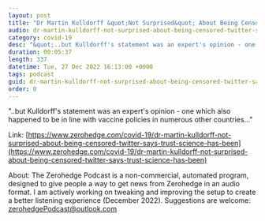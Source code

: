 ```yaml
---
layout: post
title: "Dr Martin Kulldorff &quot;Not Surprised&quot; About Being Censored By Twitter, Says Trust In Science Has Been Undermined"
audio: dr-martin-kulldorff-not-surprised-about-being-censored-twitter-says-trust-science-has-been-0
category: covid-19
desc: "&quot;..but Kulldorff's statement was an expert's opinion - one which also happened to be in line with vaccine policies in numerous other countries...&quot;"
duration: 00:05:37
length: 337
datetime: Tue, 27 Dec 2022 16:13:00 +0000
tags: podcast
guid: dr-martin-kulldorff-not-surprised-about-being-censored-twitter-says-trust-science-has-been-0
order: 0
---
```

&quot;..but Kulldorff's statement was an expert's opinion - one which also happened to be in line with vaccine policies in numerous other countries...&quot;

Link: [https://www.zerohedge.com/covid-19/dr-martin-kulldorff-not-surprised-about-being-censored-twitter-says-trust-science-has-been](https://www.zerohedge.com/covid-19/dr-martin-kulldorff-not-surprised-about-being-censored-twitter-says-trust-science-has-been)

About: The Zerohedge Podcast is a non-commercial, automated program, designed to give people a way to get news from Zerohedge in an audio format.  I am actively working on tweaking and improving the setup to create a better listening experience (December 2022).  Suggestions are welcome: [zerohedgePodcast@outlook.com](mailto:zerohedgePodcast@outlook.com)